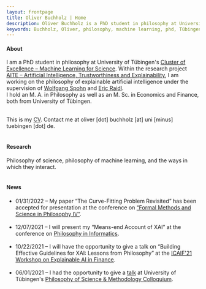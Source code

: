 ```yaml
---
layout: frontpage
title: Oliver Buchholz | Home
description: Oliver Buchholz is a PhD student in philosophy at University of Tübingen. 
keywords: Buchholz, Oliver, philosophy, machine learning, phd, Tübingen
---
```


<h4> About </h4>

I am a PhD student in philosophy at University of T&uuml;bingen's <a href = "https://uni-tuebingen.de/en/research/core-research/cluster-of-excellence-machine-learning/home/" target = "_blank">Cluster of Excellence &ndash; Machine Learning for Science</a>. Within the research project <a href = "https://uni-tuebingen.de/en/research/core-research/cluster-of-excellence-machine-learning/research/research/cluster-research-groups/ethics-philosophy-lab/projects/" target = "_blank">AITE &ndash; Artificial Intelligence, Trustworthiness and Explainability</a>, I am working on the philosophy of explainable artificial intelligence under the supervision of <a href="https://www.philosophie.uni-konstanz.de/ag-spohn/personen/prof-dr-wolfgang-spohn/" target="_blank">Wolfgang Spohn</a> and <a href="https://scholar.google.de/citations?user=MpJaE0wAAAAJ&hl=de" target="_blank">Eric Raidl</a>.<br> 
I hold an M. A. in Philosophy as well as an M. Sc. in Economics and Finance, both from University of T&uuml;bingen.<br><br>

This is my <a href="assets/CV.pdf" target="_blank">CV</a>. Contact me at oliver [dot] buchholz [at] uni [minus] tuebingen [dot] de.<br><br>


<h4> Research </h4>

Philosophy of science, philosophy of machine learning, and the ways in which they interact.<br><br>


<h4> News </h4>

<ul>
<li> 01/31/2022 &ndash; My paper &ldquo;The Curve-Fitting Problem Revisited&rdquo; has been accepted for presentation at the conference on <a href="https://www.ifzg.hr/fmsph/" target="_blank">&ldquo;Formal Methods and Science in Philosophy IV&rdquo;</a>.<br><br>
</li>
 
<li> 12/07/2021 &ndash; I will present my &ldquo;Means-end Account of XAI&rdquo; at the conference on <a href="https://calculemus.org/fi6/" target="_blank">Philosophy in Informatics</a>.<br><br>
</li>
 
<li> 10/22/2021 &ndash; I will have the opportunity to give a talk on &ldquo;Building Effective Guidelines for XAI: Lessons from Philosophy&rdquo; at the <a href="https://ai-finance.org/" target="_blank">ICAIF'21</a> <a href="https://sites.google.com/view/2021-workshop-explainable-ai" target="_blank">Workshop on Explainable AI in Finance</a>.<br><br>
</li>
 
<li> 06/01/2021 &ndash; I had the opportunity to give a <a href="https://www.youtube.com/watch?v=gJqGN2Las0s" target="_blank">talk</a> at University of T&uuml;bingen's <a href="https://www.youtube.com/watch?v=9axjY4VCXH4&list=PLsY-pzz3J1IROY5FmJe8pdg7ni72Vzk0k" target="_blank">Philosophy of Science &amp; Methodology Colloquium</a>.<br><br>
</li>
</ul>
